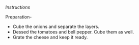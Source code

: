 *Instructions*

Preparation-

* Cube the onions and separate the layers.
* Dessed the tomatoes and bell pepper. Cube them as well.
* Grate the cheese and keep it ready.

